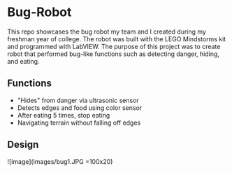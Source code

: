 # Bug-Robot
This repo showcases the bug robot my team and I created during my freshman year of college. The robot was built with the LEGO Mindstorms kit and programmed with LabVIEW. The purpose of this project was to create robot that performed bug-like functions such as detecting danger, hiding, and eating.

## Functions
 * "Hides" from danger via ultrasonic sensor
 * Detects edges and food using color sensor
 * After eating 5 times, stop eating
 * Navigating terrain without falling off edges

## Design
![image](images/bug1.JPG =100x20)
